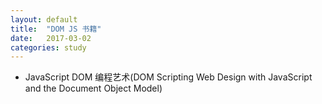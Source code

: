 ```yaml
---
layout: default
title:  "DOM JS 书籍"
date:   2017-03-02
categories: study
---
```


* JavaScript DOM 编程艺术(DOM Scripting Web Design with JavaScript and the Document Object Model)
